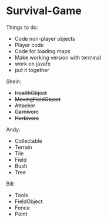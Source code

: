# Survival-Game

Things to do:
* Code non-player objects
* Player code
* Code for loading maps
* Make working version with terminal
* work on javafx
* put it together

Shein:
* ~~HealthObject~~
* ~~MovingFieldObject~~
* ~~Attacker~~
* ~~Carnivore~~
* ~~Herbivore~~

Andy:
* Collectable
* Terrain
* Tile
* Field
* Bush
* Tree

Bill:
* Tools
* FieldObject
* Fence
* Point
